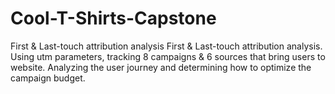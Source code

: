 # Cool-T-Shirts-Capstone
First &amp; Last-touch attribution analysis
First & Last-touch attribution analysis. Using utm parameters, tracking 8 campaigns & 6 sources that bring users to website. 
Analyzing the user journey and determining how to optimize the campaign budget.
